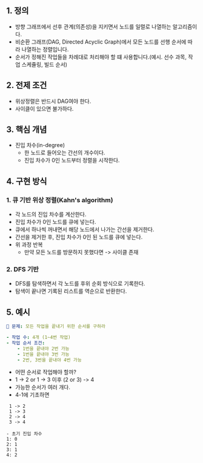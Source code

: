 ## 1. 정의
- 방향 그래프에서 선후 관계(의존성)을 지키면서 노드를 일렬로 나열하는 알고리즘이다.
- 비순환 그래프(DAG, Directed Acyclic Graph)에서 모든 노드를 선행 순서에 따라 나열하는 정렬입니다.
- 순서가 정해진 작업들을 차례대로 처리해야 할 떄 사용합니다.(예시. 선수 과목, 작업 스케쥴링, 빌드 순서)

## 2. 전제 조건
- 위상정렬은 반드시 DAG여야 한다.
- 사이클이 있으면 불가하다.

## 3. 핵심 개념
- 진입 차수(in-degree)
	- 한 노드로 들어오는 간선의 개수이다.
	- 진입 차수가 0인 노드부터 정렬을 시작한다.

## 4. 구현 방식
### 1. 큐 기반 위상 정렬(Kahn's algorithm)
- 각 노드의 진입 차수를 계산한다.
- 진입 차수가 0인 노드를 큐에 넣는다.
- 큐에서 하나씩 꺼내면서 해당 노드에서 나가는 간선을 제거한다.
- 간선을 제거한 후, 진입 차수가 0인 된 노드를 큐에 넣는다.
- 위 과정 반복
	- 만약 모든 노드를 방문하지 못했다면 -> 사이클 존재
### 2. DFS 기반
- DFS를 탐색하면서 각 노드를 후위 순회 방식으로 기록한다.
- 탐색이 끝나면 기록된 리스트를 역순으로 반환한다.

## 5. 예시
```yaml
🧩 문제: 모든 작업을 끝내기 위한 순서를 구하라

- 작업 수: 4개 (1~4번 작업)
- 작업 순서 조건:
    - 1번을 끝내야 2번 가능
    - 1번을 끝내야 3번 가능
    - 2번, 3번을 끝내야 4번 가능


```
- 어떤 순서로 작업해야 할까?
- 1 -> 2 or 1 -> 3 이후 (2 or 3) -> 4
- 가능한 순서가 여러 개다.
- 4-1에 기초하면
```text
 1 -> 2
 1 -> 3
 2 -> 4
 3 -> 4

- 초기 진입 차수
1: 0
2: 1
3: 1
4: 2
```